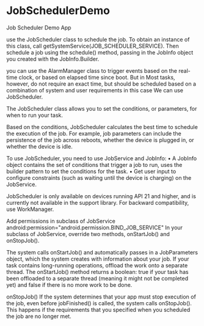 # JobSchedulerDemo
Job Scheduler Demo App

use the JobScheduler class to schedule the job. To obtain an instance of this class, call getSystemService(JOB_SCHEDULER_SERVICE). Then schedule a job using the schedule() method, passing in the JobInfo object you created with the JobInfo.Builder.

you can use the AlarmManager class to trigger events based on the real-time clock, or based on elapsed time since boot.
But in Most tasks, however, do not require an exact time, but should be scheduled based on a combination of system and user requirements in this case We can use JobScheduler.

The JobScheduler class allows you to set the conditions, or parameters, for when to run your task. 

Based on the conditions, JobScheduler calculates the best time to schedule the execution of the job. For example, job parameters can include the persistence of the job across reboots, whether the device is plugged in, or whether the device is idle.

To use JobScheduler, you need to use JobService and JobInfo:
•	A JobInfo object contains the set of conditions that trigger a job to run, uses the builder pattern to set the conditions for the task.
•	Get user input to configure constraints (such as waiting until the device is charging) on the JobService.

JobScheduler is only available on devices running API 21 and higher, and is currently not available in the support library. For backward compatibility, use WorkManager.

Add permissions in subclass of JobService  android:permission="android.permission.BIND_JOB_SERVICE"
In your subclass of JobService, override two methods, onStartJob() and onStopJob().

The system calls onStartJob() and automatically passes in a JobParameters object, which the system creates with information about your job.
If your task contains long-running operations, offload the work onto a separate thread. The onStartJob() method returns a boolean: true if your task has been offloaded to a separate thread (meaning it might not be completed yet) and false if there is no more work to be done.

onStopJob()
If the system determines that your app must stop execution of the job, even before jobFinished() is called, the system calls onStopJob(). This happens if the requirements that you specified when you scheduled the job are no longer met.

